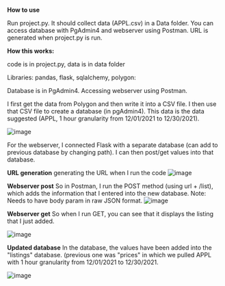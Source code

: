 **How to use**

Run project.py. It should collect data (APPL.csv) in a Data folder. You can access database with PgAdmin4 and webserver using Postman. URL is generated when project.py is run. 

**How this works:**

code is in project.py, data is in data folder

Libraries: pandas, flask, sqlalchemy, polygon:

Database is in PgAdmin4.
Accessing webserver using Postman.

I first get the data from Polygon and then write it into a CSV file. I then use that CSV file to create a database (in pgAdmin4). This data is the data suggested (APPL, 1 hour granularity from 12/01/2021 to 12/30/2021).

![image](https://user-images.githubusercontent.com/90427972/148665797-1a5cfff3-e303-4c03-ba5a-41c3a4b44c63.png)

For the webserver, I connected Flask with a separate database (can add to previous database by changing path). I can then post/get values into that database.



**URL generation**
generating the URL when I run the code
![image](https://user-images.githubusercontent.com/90427972/148665838-135bdfb8-98e2-4f83-a43e-11b91fed4ecd.png)


**Webserver post**
So in Postman, I run the POST method (using url + /list), which adds the information that I entered into the new database.
Note: Needs to have body param in raw JSON format.
![image](https://user-images.githubusercontent.com/90427972/148665723-056fa536-4baa-4512-8047-2d14d2013801.png)

**Webserver get**
So when I run GET, you can see that it displays the listing that I just added.

![image](https://user-images.githubusercontent.com/90427972/148665756-9c63bf12-845e-4dc8-b707-0248e7b26738.png)

**Updated database**
In the database, the values have been added into the "listings" database. (previous one was "prices" in which we pulled APPL with 1 hour granularity from 12/01/2021 to 12/30/2021.

![image](https://user-images.githubusercontent.com/90427972/148665933-91a58a6d-3a84-4358-83bf-721c489a57d8.png)

